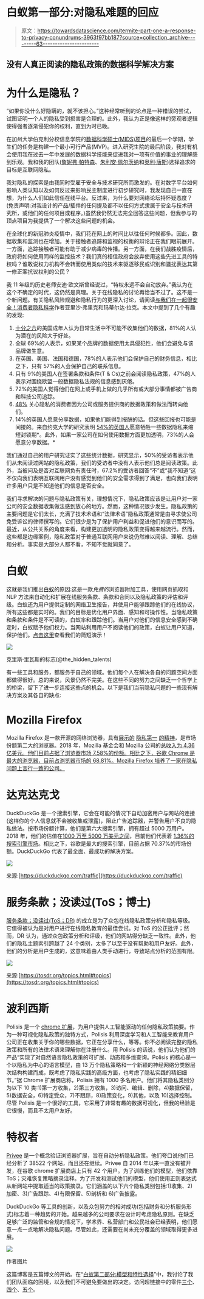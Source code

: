 # 白蚁第一部分:对隐私难题的回应

> 原文：<https://towardsdatascience.com/termite-part-one-a-response-to-privacy-conundrums-3963f97bb187?source=collection_archive---------63----------------------->

## 没有人真正阅读的隐私政策的数据科学解决方案

# **为什么是隐私？**

“如果你没什么好隐瞒的，就不该担心。”这种经常听到的论点是一种错误的尝试，试图证明一个人的隐私受到损害是合理的。此外，我认为正是像这样的旁观者逻辑使得强者逐渐侵犯你的权利，直到为时已晚。

在加州大学伯克利分校信息学院的[数据科学硕士(MIDS)项目](https://www.ischool.berkeley.edu/programs/5th-year-mids)的最后一个学期，学生们的任务是构建一个最小可行产品(MVP)。进入研究生院的最后阶段，我对有机会使用我在过去一年中发展的数据科学技能来促进我对一项有价值的事业的理解感到乐观。我和我的团队([詹妮弗·帕特森](https://www.linkedin.com/in/jen-pattersonradovancevic/)、[朱利安·佩尔茨纳](https://www.linkedin.com/in/julian-pelzner/)和[奥利·唐斯](https://www.linkedin.com/in/ollie-downs/))选择追求的目标是互联网隐私。

我对隐私的探索是由我同时受雇于安全与技术研究所而激发的。在对数字平台如何影响人类认知以及如何反过来影响民主制度进行初步研究时，我发现自己一直在想，为什么人们如此信任在线平台。反过来，为什么要对网络论坛持怀疑态度？(免责声明:对我设计的产品/插件的任何提及都不以任何方式隶属于安全与技术研究所，或他们的任何项目或程序。)虽然我仍然无法完全回答这些问题，但我参与的顶点项目为我提供了一个解决这些问题的机会。

在全球化的新冠肺炎疫情中，我们花在网上的时间比以往任何时候都多。因此，数据收集和监测也在增加。关于接触者追踪和监视的权衡的辩论正在我们眼前展开。一方面，追踪接触者可能有助于减少病毒的传播。另一方面，在我们战胜疫情后，政府将如何使用同样的监控技术？我们真的相信政府会放弃使用这些先进工具的特权吗？谁敢说权力机构不会转而使用类似的技术来驱逐移民或识别和骚扰表达其第一修正案抗议权利的公民？

我 11 年级的历史老师安迪·欧文斯曾经说过，“特权永远不会自动放弃。”我认为在这个不确定的时代，这仍然是真理。关于在线隐私的讨论再恰当不过了。这不是一个新问题。有关隐私风险规避和隐私行为的更深入讨论，请阅读[与我们在一起很安全！消费者隐私科学](https://www.canvas8.com/content/2020/07/31/science-of-consumer-privacy.html)作者亚里沙·弗里克和玛蒂尔达·拉克。本文中提到了几个有趣的发现:

1.  [十分之六](https://www.pewresearch.org/internet/2019/11/15/americans-and-privacy-concerned-confused-and-feeling-lack-of-control-over-their-personal-information/)的美国成年人认为日常生活中不可能不收集他们的数据，81%的人认为潜在的风险大于好处。
2.  全球 69%的人表示，如果某个品牌的数据使用太具侵犯性，他们会避免与该品牌做生意。
3.  在英国、美国、法国和德国，78%的人表示他们会保护自己的财务信息，相比之下，只有 57%的人会保护自己的联系信息。
4.  只有 9%的美国人在签署条款和条件(T & Cs)之前会阅读隐私政策，47%的人表示对围绕欧盟一般数据隐私法规的信息感到厌倦。
5.  72%的美国人觉得他们在网上或手机上做的几乎所有或大部分事情都被广告商和科技公司追踪。
6.  [48%](https://www.cisco.com/c/dam/en/us/products/collateral/security/cybersecurity-series-2019-cps.pdf) 关心隐私的消费者因为公司或服务提供商的数据政策和做法而转向他们。
7.  14%的英国人愿意分享数据，如果他们能得到报酬的话。但这些回报也可能是间接的。来自约克大学的研究表明 [54%的英国人](https://www.york.ac.uk/news-and-events/news/2020/research/lockdown-study-rules/)愿意牺牲一些数据隐私来缩短封锁期*。此外，如果一家公司在如何使用数据方面更加透明，73%的人会愿意分享数据。*

我们通过自己的用户研究证实了这些统计数据，研究显示，50%的受访者表示他们从未阅读过网站的隐私政策，我们的受访者中没有人表示他们总是阅读政策。此外，当被问及是否对互联网负有责任时，67.2%的受访者回答“不”或“我不知道”这不仅向我们表明互联网用户没有感觉到他们的安全需求得到了满足，也向我们表明许多用户只是不知道他们的信息是否安全。

我们寻求解决的问题与隐私政策有关，理想情况下，隐私政策应该是让用户对一家公司的安全数据收集做法感到放心的地方。然而，这种情况很少发生。隐私政策的主要问题是它们太长，充满了技术术语和“法律术语”隐私政策通常是由寻求使公司免受诉讼的律师撰写的。它们很少是为了保护用户利益和促进他们的意识而写的。最近，从公共关系的角度来看，构建更加透明的隐私政策变得越来越流行。然而，这些都是边缘案例，隐私政策对于普通互联网用户来说仍然难以阅读、理解、总结和分析。事实是大部分人都不看，不知不觉就同意了。

# 白蚁

这就是我们推出[白蚁](https://odowns3.wixsite.com/termite)的原因:这是一款*免费的*浏览器附加工具，使用网页抓取和 NLP 方法来自动化和扩展在线服务条款、条款和合同以及隐私政策的评估和评级。白蚁还为用户提供定制的网络卫生报告，并使用户能够跟踪他们的在线协议，所有这些都是实时的。我们的目标是优化用户界面、感知和可操作性。当隐私政策和条款和条件是不可读的，白蚁率和跟踪他们。当用户对他们的信息安全感到不确定时，白蚁赋予他们权力。当网站利用用户不阅读他们的政策，白蚁让用户知道，保护他们。[点击这里](https://www.youtube.com/watch?v=dYMx4Lvd3rI&feature=youtu.be)查看我们的简短演示！

![](img/1dac2363a33a37d0112edd72a95d99fd.png)

克里斯·里瓦斯的标志(@the_hidden_talents)

有一些工具和服务，都服务于自己的领域。他们每个人在解决各自的问题空间方面都做得很好。总的来说，风景仍然不完美。在这些不同的努力之间缺乏一个哲学上的桥梁，留下了进一步连接这些点的机会。以下是我们当前隐私问题的一些现有解决方案及其各自的缺点:

# Mozilla Firefox

Mozilla Firefox 是一款开源的网络浏览器，具有[展示的](https://www.mozilla.org/en-US/about/manifesto/) [隐私第一](https://www.mozilla.org/en-US/firefox/privacy/) [的精神](https://blog.mozilla.org/opendesign/firefox-the-evolution-of-a-brand/)，是市场份额第二大的浏览器。2018 年，Mozilla 基金会和 Mozilla 公司的[总收入为 4.36 亿美元。他们目前占据了浏览器市场 7.58%的份额。相比之下，谷歌 Chrome 是最大的浏览器，目前占浏览器市场的 68.81%。Mozilla Firefox 培养了一家在隐私问题上言行一致的公司。](https://www.mozilla.org/en-US/foundation/annualreport/2018/)

# 达克达克戈

DuckDuckGo 是一个搜索引擎，它会在可能的情况下自动加密用户与网站的连接(这样你的个人信息就不会被收集或泄露)，阻止广告追踪器，并警告用户不良的隐私做法。按市场份额计算，他们是第六大搜索引擎，拥有超过 5000 万用户。2018 年，他们的估值在[1000 万至 5000 万美元之间](https://www.crunchbase.com/organization/duck-duck-go#section-overview)，目前他们代表着 [1.36%的搜索引擎市场](https://gs.statcounter.com/search-engine-market-share/all/united-states-of-america)。相比之下，谷歌是最大的搜索引擎，目前占据 70.37%的市场份额。DuckDuckGo 代表了最全面、最成功的解决方案。

![](img/e71252225ad5e8dfc75044bdaa8776bc.png)

来源:[https://duckduckgo.com/traffic](https://duckduckgo.com/traffic)

# 服务条款；没读过(ToS；博士)

[服务条款；没读过(ToS；DR)](https://tosdr.org/) 的成立是为了众包在线隐私政策分析和隐私等级。它值得被认为是对用户进行在线隐私教育的最佳尝试。对 ToS 的公正批评；然而，DR 认为，通过众包政策分析和评级，他们的网站得分缺乏一致性。此外，他们的隐私主题索引跨越了 24 个类别，太多了以至于没有帮助和用户友好。此外，他们的分析是用户生成的，这意味着由人类手动进行，导致站点分析的范围有限。

![](img/7b3f2f1821a969bcf64e5791818eaca6.png)

来源:[https://tosdr.org/topics.html#topics](https://tosdr.org/topics.html#topics)

# 波利西斯

Polisis 是一个 [chrome 扩展](https://chrome.google.com/webstore/detail/polisis/bkddolgokpghlbhhkflbbhhjghjdojck)，为用户提供人工智能驱动的任何隐私政策摘要。作为一种可视化隐私政策的独特方式，Polisis 利用深度学习和人工智能来教育用户公司正在收集关于你的哪些数据，它正在分享什么，等等。你不必阅读完整的隐私政策和所有的法律术语来理解你在注册什么。用 Polisis 的话说，他们认为他们的产品“实现了对自然语言隐私政策的可扩展、动态和多维查询。Polisis 的核心是一个以隐私为中心的语言模型，由 13 万个隐私策略和一个新颖的神经网络分类器层次结构构建而成，既考虑了隐私实践的高级方面，也考虑了隐私实践的精细细节。”据 Chrome 扩展商店称，Polisis 拥有 1000 多名用户。他们将其隐私类别分为以下 10 类:1)第一方收集，2)第三方收集，3)访问、编辑、删除，4)数据保留，5)数据安全，6)特定受众，7)不跟踪，8)政策变化，9)其他，以及 10)选择控制。尽管 Polisis 是一个很好的工具，它采用了非常有趣的数据可视化，但我的经验是它很慢，而且不太用户友好。

# 特权者

[Privee](https://www.usenix.org/conference/usenixsecurity14/technical-sessions/presentation/zimmeck) 是一个概念验证浏览器扩展，旨在自动分析隐私政策。他们夸口说他们已经分析了 38522 个网站，而且还在继续。Privee 自 2014 年以来一直没有被开发，在谷歌 chrome 扩展商店上只有 42 个用户。为了训练他们的模型，他们依靠 ToS；灾难恢复策略摘录注释。为了开发和测试他们的模型，他们使用正则表达式从新网站中提取适当的政策摘录。它们涵盖的以下六个隐私类别包括:1)收集、2)加密、3)广告跟踪、4)有限保留、5)剖析和 6)广告披露。

DuckDuckGo 等工具的创新，以及众包努力的相对成功(包括财务和分析服务形式)标志着一种趋势的开始。越来越多的公司要求在设计时考虑隐私原则。在缺乏足够广泛的监管和合规的情况下，学术界、私营部门和公民社会已经表明，他们愿意一点一点地解决隐私问题。尽管如此，还需要在尚未充分覆盖的领域取得更多进展。

![](img/c10a27d96263a44588ac67bf773799ae.png)

作者图片

这篇博客是五篇博文的开始。在“[白蚁第二部分:模型和特性选择](https://medium.com/@mbsteckler/termite-part-two-model-and-feature-choices-d5fccb3f388d?source=friends_link&sk=22e12c0bfe24ad1c226bf5f3bbe4a137)”中，我讨论了我们团队面临的困境，以及我们不可避免要做出的决定。访问超链接中的零件[三个](https://medium.com/@mbsteckler/termite-part-three-classifying-censorship-data-deletion-and-cookie-policies-dc9256f6a72e?sk=6e081b97b15eac4d47a2ba7e37540f98)、[四个](https://medium.com/@mbsteckler/termite-part-4-assessing-data-collection-information-sharing-and-changes-to-policies-18ed377915db?source=friends_link&sk=af357cace96b645a5ff6a60ee726793d)、[五个](https://medium.com/@mbsteckler/termite-part-five-model-evaluation-and-validation-3142d77aa9a9?source=friends_link&sk=a1bf54ba4e171b5085171cd40934e1f6)。